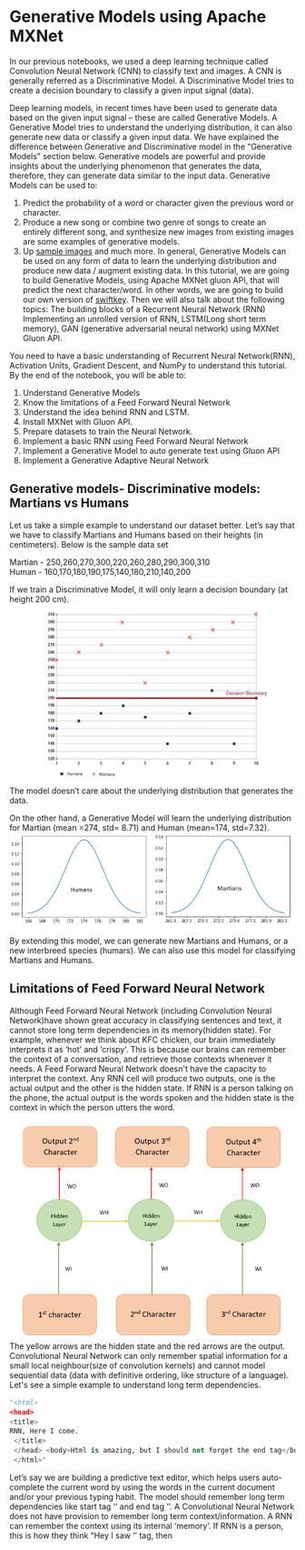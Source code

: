 # Generative Models using Apache MXNet
In our previous notebooks, we used a deep learning technique called Convolution Neural Network (CNN) to classify text and images.  A CNN is generally referred as a Discriminative Model.  A Discriminative Model tries to create a decision boundary to classify a given input signal (data).

Deep learning models, in recent times have been used to generate data based on the given input signal – these are called Generative Models.  A Generative Model tries to understand the underlying distribution, it can also generate new data or classify a given input data.  We have explained the difference between Generative and Discriminative model in the “Generative Models” section below. 
Generative models are powerful and provide insights about the underlying phenomenon that generates the data, therefore, they can generate data similar to the input data. Generative Models can be used to: 
1. Predict  the probability of a word or character given the previous word or character.
2. Produce a new song or combine two genre of songs to create an entirely different song, and  synthesize new images from existing images are some examples of generative models. 
3. Up [sample images](https://arxiv.org/pdf/1703.04244.pdf) and much more.
In general, Generative Models can be used on any form of data to learn the underlying distribution and produce new data / augment existing data.
In this tutorial, we are going to build Generative Models, using Apache MXNet gluon API, that will predict the next character/word. In other words, we are going to build our own version of [swiftkey](https://blog.swiftkey.com/swiftkey-debuts-worlds-first-smartphone-keyboard-powered-by-neural-networks/). 
Then we will also talk about the following topics: 
The building blocks of a Recurrent Neural Network (RNN)
Implementing an unrolled version of RNN, LSTM(Long short term memory), GAN (generative adversarial neural network) using MXNet Gluon API. 

You need to have a basic understanding of Recurrent Neural Network(RNN), Activation Units, Gradient Descent, and NumPy to understand this tutorial. 
By the end of the notebook, you will be able to:  
1. Understand Generative Models
2. Know the limitations of a Feed Forward Neural Network
3. Understand the idea behind RNN and LSTM.
4. Install MXNet with Gluon API.
5. Prepare datasets to train the Neural Network.
6. Implement a basic RNN using Feed Forward Neural Network
6. Implement a Generative Model to auto generate text using Gluon API
7. Implement a Generative Adaptive Neural Network

## Generative models- Discriminative models: Martians vs Humans
Let us take a simple example to understand our dataset better. Let’s say that we have to classify Martians and Humans based on their heights (in centimeters). Below is the sample data set

Martian - 250,260,270,300,220,260,280,290,300,310 <br />
Human - 160,170,180,190,175,140,180,210,140,200 <br />

If we train a Discriminative Model, it will only learn a decision boundary (at height 200 cm). ![Alt text](images/martians-chart5_preview.jpeg?raw=true "Unrolled RNN") <br />
The model doesn’t care about the underlying distribution that generates the data.

On the other hand, a Generative Model will learn the underlying distribution for Martian (mean =274, std= 8.71) and Human (mean=174, std=7.32).  ![Alt text](images/humans_mars.png?raw=true "Unrolled RNN")<br />

By extending this model, we can generate new Martians and Humans, or a new interbreed species (humars). We can also use this model for classifying Martians and Humans.

## Limitations of Feed Forward Neural Network

Although Feed Forward Neural Network (including Convolution Neural Network)have shown great accuracy in classifying sentences and text, it cannot store long term dependencies in its memory(hidden state).  For example, whenever we think about KFC chicken, our brain immediately interprets it as ‘hot’ and ‘crispy’. This is because our brains can remember the context of a conversation, and retrieve those contexts whenever it needs. A Feed Forward Neural Network doesn't have the capacity to interpret the context. 
Any RNN cell will produce two outputs, one is the actual output and the other is the hidden state. If RNN is a person talking on the phone, the actual output is the words spoken and the hidden state is the context in which the person utters the word.  ![Alt text](images/sequene_to_sequence.png?raw=true "Sequence to Sequence model") <br />
The yellow arrows are the hidden state and the red arrows are the output.
 Convolutional Neural Network can only remember spatial information for a small local neighbour(size of convolution kernels) and cannot model sequential data (data with definitive ordering, like structure of a language).  Let's see a simple example to understand long term dependencies.

```python
"<html>
<head>
<title>
RNN, Here I come.
 </title>
 </head> <body>Html is amazing, but I should not forget the end tag</body>
 </html>"
 ```
Let’s say we are building a predictive text editor, which helps users auto-complete the current word by using the words in the current document and/or your previous typing habit.  The model should remember long term dependencies like start tag ‘<html>’ and end tag ’</html>’. A Convolutional Neural Network does not have provision to remember long term context/information. A RNN can remember the context using its internal ‘memory’. If RNN is a person, this is how they think “Hey I saw ‘<html>’ tag, then <title> tag, I might need to close the ‘<title>’ tag before closing the ‘<html>’ tag.”
## Intuition behind RNN

Let’s say we have to predict the 4th character given the first 2 characters, to do that we can design a simple neural network as shown below ![Alt text](images/unRolled_rnn.png?raw=true "Unrolled RNN") <br />
 This is basically a Feed Forward Network where the weights WI(green arrow), WH(yellow arrow) are shared between some of the layers. This is an unrolled version of RNN  and this type of RNN are generally referred as many-to-one RNN, since N inputs (3 characters) are used to predict one character. This can be designed using MxNet as follows:

```python
class UnRolledRNN_Model(Block):
  # This is the initialisation of UnRolledRNN
    def __init__(self,vocab_size, num_embed, num_hidden,**kwargs):
        super(UnRolledRNN_Model, self).__init__(**kwargs)
        self.num_embed = num_embed
        self.vocab_size = vocab_size
        
        # Use name_scope to give child Blocks appropriate names.
        # It also allows sharing parameters between blocks recursively.
        with self.name_scope():
            self.encoder = nn.Embedding(self.vocab_size, self.num_embed)
            self.dense1 = nn.Dense(num_hidden,activation='relu',flatten=True)
            self.dense2 = nn.Dense(num_hidden,activation='relu',flatten=True)
            self.dense3 = nn.Dense(vocab_size,flatten=True)

    # This is the forward pass of neural network
    def forward(self, inputs):
        emd = self.encoder(inputs)
        #print(emd.shape)
        #since the input is shape(batch_size,input(3 characters))
        # we need to extract 0th,1st,2nd character from each batch
        chararcter1 = emd[:,0,:]
        chararcter2 = emd[:,1,:]
        chararcter3 = emd[:,2,:]
        c1_hidden = self.dense1(chararcter1) # green arrow in diagram for character 1 (WI)
        c2_hidden = self.dense1(chararcter2) # green arrow in diagram for character 2 (WI)
        c3_hidden = self.dense1(chararcter3) # green arrow in diagram for character 3 (WI)
        c1_hidden_2 = self.dense2(c1_hidden)  # yellow arrow in diagram (WH)
        addition_result = F.add(c2_hidden,c1_hidden_2) # Total c1 + c2 
        addition_hidden = self.dense2(addition_result) # the yellow arrow (WH)
        addition_result_2 = F.add(addition_hidden,c3_hidden) # Total c2 + c3 
        final_output = self.dense3(addition_result_2)   # The red arrow in diagram (WO)  
        return final_output
  ```
Basically this neural network has 3 embedding layers (emb) for each character, followed by 3 dense layers. They are: dense 1 (shared weight) for inputs,  dense 2 (dense layer) and 1 dense layer (dense 3) that produces the output. We also do some MXNET array addition to combine inputs.

Similar to many-to-one RNN, there are other types of RNN models, including the popular sequence-to-sequence RNN: 
![Alt text](images/loss.png?raw=true"Sequence to Sequence model") <br />

Here N inputs (3 characters) are mapped onto 3 outputs, this helps the model to train faster as we “loss” (difference in the prediction and the actual output) at each time instant. Instead of one loss at the end,  we can see loss1, loss2, …. , so each loss can be used to fine tune the network. 
We use [Binary Cross Entropy Loss](https://mxnet.incubator.apache.org/api/python/gluon/loss.html#mxnet.gluon.loss.SigmoidBinaryCrossEntropyLoss) function in our model.

So that we get a better feedback (backpropagation) when training our model. 
This model can be folded back and succinctly represented like this:  <br />
 ![Alt text](images/RNN.png?raw=true "RNN")  <br />

The above representation also makes the math behind the model easy to understand: 

```python
hidden_state_at_t = (WI x input + WH x previous_hidden_state)
```

The are some limitations with basic RNN. For example, let us take a document that has 1000 words " I was born in france during world war.... So I can speak french". A simple RNN may not be able to understand the context between "being born in france" and "I can speak french" because they can be far apart (temporally distant) in a given document.
RNN doesn’t provide the capability to forget irrelevant context in between the phrases. RNN gives more importance to the previous hidden state because it cannot give preference to the arbitrary (t-k) hidden state, where t is the current time step and k is the number greater than 0.  Training an RNN on a long sequence of words can cause gradient in backpropagation to vanish (when gradient is less than one) or to explode (when gradient is larger than 1), as [back propagation](http://neuralnetworksanddeeplearning.com/chap2.html) basically multiplies the gradients along the computational graph in reverse direction. A detailed explanation of problems with RNN is given [here](http://citeseerx.ist.psu.edu/viewdoc/download?doi=10.1.1.421.8930&rep=rep1&type=pdf).  
## Long short term memory (LSTM)
In order to address the problems with basic RNN German researchers, Sepp Hochreiter and Juergen Schmidhuber proposed [Long short term memory](http://www.bioinf.jku.at/publications/older/2604.pdf) (LSTM, a complex RNN unit) as a solution to the vanishing / exploding gradient problem.  A beautifully illustrated simpler version of LSTM can be found [here](https://medium.com/mlreview/understanding-lstm-and-its-diagrams-37e2f46f1714). We can see that each unit of LSTM has a small neural network that decides the amount of information it needs to remember (memory) from the previous time step. 
The diagram below illustrates the LSTM model:  <br />
 ![Alt text](images/lstm.png?raw=true "RNN") <br />

# Preparing your environment

If you're working in the AWS Cloud, you can save yourself the installation management by using an [Amazon Machine Image](https://aws.amazon.com/marketplace/pp/B01M0AXXQB#support), pre-configured for deep learning.  If you have done this, then skip steps 1-5 below. 

Note that if you are using a Conda environment, remember to install pip inside conda by typing 'conda install pip' after you activate an environment.  This will save you a lot of problems down the road.

Here's how to get set up: 

1. Install [Anaconda](https://www.continuum.io/downloads), a package manager. It is easier to install Python libraries using Anaconda.
2. Install [scikit learn](http://scikit-learn.org/stable/install.html), a general-purpose scientific computing library. We'll use this to pre-process our data. You can install it with 'conda install scikit-learn'.
3. Then grab the Jupyter Notebook, with 'conda install jupyter notebook'.
4. And then, get [MXNet](https://github.com/apache/incubator-mxnet/releases), an open source deep learning library. The python notebook was tested on  0.12.0 version of MxNet, and  you can install using pip as follows: pip install mxnet==0.12.0

Once you active the anaconda environment, type these commands in it: 
1. conda install pip 
2. pip install opencv-python
3. conda install scikit-learn
4. conda install jupyter notebook
5. pip install mxnet==0.12.0

# Generative Models for characters
Here’s the notebook for this part of the tutorial.
 You can download the MXNet notebook for this part of the tutorial [here](https://github.com/sookinoby/generative-models/blob/master/Test-rnn.ipynb), where we've created and run all this code, and play with it!
Adjust the hyperparameters and experiment with different approaches to neural network architecture.

## Preparing the DataSet

We will use text literary work of [Friedrich Nietzsche](https://en.wikipedia.org/wiki/Friedrich_Nietzsche) as our dataset. 
You can download the data set [here](https://s3.amazonaws.com/text-datasets/nietzsche.txt). You are free to use any other dataset including your own chat history or you can also download some datasets from this [site](https://cs.stanford.edu/people/karpathy/char-rnn/).
The data set nietzsche.txt consists of 600901 characters out of which 86 are unique. We need to convert the entire text to a sequence of numbers. 

```python
chars = sorted(list(set(text)))
#maps character to unique index e.g. {a:1,b:2....}
char_indices = dict((c, i) for i, c in enumerate(chars))
#maps indices to character (1:a,2:b ....)
indices_char = dict((i, c) for i, c in enumerate(chars))
#convert the entire text into sequence
idx = [char_indices[c] for c in text]
```

### Preparing dataset for Un-rolled RNN
 We need to convert the dataset in such a way that the input will be the first three characters, and the output will be the 4th character. Let’s say we have a sentence ‘I_love_mxnet’, this will be converted into the following input ![Alt text](images/unroll_input.png?raw=true "unrolled input") <br />


 ```python
 #Input for neural network(our basic rnn has 3 inputs, n samples)
cs=3
c1_dat = [idx[i] for i in range(0, len(idx)-1-cs, cs)]
c2_dat = [idx[i+1] for i in range(0, len(idx)-1-cs, cs)]
c3_dat = [idx[i+2] for i in range(0, len(idx)-1-cs, cs)]
#The output of rnn network (single vector)
c4_dat = [idx[i+3] for i in range(0, len(idx)-1-cs, cs)]
#Stacking the inputs to form (3 input features )
x1 = np.stack(c1_dat[:-2])
x2 = np.stack(c2_dat[:-2])
x3 = np.stack(c3_dat[:-2])

# Concatenate to form the input training set
col_concat = np.array([x1,x2,x3])
t_col_concat = col_concat.T

```
We also batchify the training set in batches of 32, so each training instance is of shape 32 X 3. Batchifying the input helps us to train faster.

```python
#Set the batchsize as 32, so input is of form 32 X 3
#output is 32 X 1
batch_size = 32
def get_batch(source,label_data, i,batch_size=32):
    bb_size = min(batch_size, source.shape[0] - 1 - i)
    data = source[i : i + bb_size]
    target = label_data[i: i + bb_size]
    #print(target.shape)
    return data, target.reshape((-1,))
```

### Preparing the dataset for gluon RNN

This is very similar to preparing the dataset for Un-rolled RNN, expect for shape of input. The dataset should be ordered in the shape (number of example X batch_size). For example, let us consider the sample dataset below:
![Alt text](images/batch_reshape.png?raw=true "batch reshape") <br />
In the above image, the input sequence is converted to batch of size 3, and then into 2 separate input sequence of length 2. By transforming it this way, it is very easy to generate arbitrary length input sequence, say 5. During our training, we use a input sequence length of 15. This is a hyperparameter and may require fine tuning for best output.

## Designing RNN in Gluon
Next, we define a class which allows us to create two types of RNN namely GRU (Gated Recurrent Unit) and LSTM. GRU is a simpler version of LSTM, and also performs as good as LSTM. You can find a comparison study [here](https://arxiv.org/abs/1412.3555). Below is the Python snippet:

```python
# Class to create model objects.
class GluonRNNModel(gluon.Block):
    """A model with an encoder, recurrent layer, and a decoder."""

    def __init__(self, mode, vocab_size, num_embed, num_hidden,
                 num_layers, dropout=0.5, **kwargs):
        super(GluonRNNModel, self).__init__(**kwargs)
        with self.name_scope():
            self.drop = nn.Dropout(dropout)
            self.encoder = nn.Embedding(vocab_size, num_embed,
                                        weight_initializer = mx.init.Uniform(0.1))
               
            if mode == 'lstm':
                self.rnn = rnn.LSTM(num_hidden, num_layers, dropout=dropout,
                                    input_size=num_embed)
            elif mode == 'gru':
                self.rnn = rnn.GRU(num_hidden, num_layers, dropout=dropout,
                                   input_size=num_embed)
            else:
                self.rnn = rnn.RNN(num_hidden, num_layers, activation='relu', dropout=dropout,
                                   input_size=num_embed)
            self.decoder = nn.Dense(vocab_size, in_units = num_hidden)
            self.num_hidden = num_hidden
    #define the forward pass of the neural network
    def forward(self, inputs, hidden):
        emb = self.drop(self.encoder(inputs))
        output, hidden = self.rnn(emb, hidden)
        output = self.drop(output)
        decoded = self.decoder(output.reshape((-1, self.num_hidden)))
        return decoded, hidden
    #Initial state of netork
    def begin_state(self, *args, **kwargs):
        return self.rnn.begin_state(*args, **kwargs)
```
The constructor of class creates few neural units that will be used in our forward pass. The forward pass is the method that will be called during our training to generate the  loss associated with the training data.
The forward pass function in the GluonRNNModel creates an [embedding layer](https://mxnet.incubator.apache.org/api/python/gluon.html#mxnet.gluon.nn.Embedding) for the input character. You can look at our [previous blog post](https://www.oreilly.com/ideas/sentiment-analysis-with-apache-mxnet) for more details on embedding. The output of the embedding layer is  provided as aninput to the RNN ([GRU](https://mxnet.incubator.apache.org/api/python/gluon.html#mxnet.gluon.rnn.GRU) / [LSTM](https://mxnet.incubator.apache.org/api/python/gluon.html#mxnet.gluon.rnn.LSTM) ) layer. The RNN unit returns an output as well as hidden state. The output produced by the RNN is passed to a decoder (dense unit) which predicts the next character in the neural network and also generate the loss. We also have a “begin state” function that initializes the initial hidden state of the model.

## Training the neural network

After defining the network. we have to train the neural network for it to learn the underlying distribution.

```python 
def trainGluonRNN(epochs,train_data,seq=seq_length):
    best_val = float("Inf")
    for epoch in range(epochs):
        total_L = 0.0
        start_time = time.time()
        hidden = model.begin_state(func = mx.nd.zeros, batch_size = batch_size, ctx = context)
        for ibatch, i in enumerate(range(0, train_data.shape[0] - 1, seq_length)):
            data, target = get_batch(train_data, i,seq)
            hidden = detach(hidden)
            with autograd.record():
                output, hidden = model(data, hidden)
                L = loss(output, target)
                L.backward()

            grads = [i.grad(context) for i in model.collect_params().values()]
            # Here gradient is for the whole batch.
            # So we multiply max_norm by batch_size and bptt size to balance it.
            gluon.utils.clip_global_norm(grads, clip * seq_length * batch_size)

            trainer.step(batch_size)
            total_L += mx.nd.sum(L).asscalar()
        model.save_params(rnn_save)
```

At the beginning of each epoch, we initialise the hidden units to zero state. While training each batch, we we detach the hidden unit from computational graph so that we don’t back propagate the gradient beyond the sequence length (15 in our case). If we don’t detach the hidden state, the gradient is passed to the beginning of hidden state (t=0).  We also scale the gradient by multiplying with sequence length and batch size to normalise it. L.backward backpropagates the loss to fine tune the weights. 

## Text generation.

After training for 200 epochs, we can generate random text. The following python code generates random text. Here we initialize the hidden state and pass a initial input string. Then we recursively pass the generated output back into the model to make prediction.  

```python
# a nietzsche like text generator
import sys
def generate_random_text(model,input_string,seq_length,batch_size,sentence_length):
    count = 0
    new_string = ''
    cp_input_string = input_string
    while count < sentence_length:
        idx = [char_indices[c] for c in input_string]
        if(len(input_string) != seq_length):
            print(len(input_string))
            raise ValueError('there was a error in the input ')
        hidden = model.begin_state(func = mx.nd.zeros, batch_size = batch_size, ctx=context)
        sample_input = mx.nd.array(np.array([idx[0:seq_length]]).T
                                ,ctx=context)
        output,hidden = model(sample_input,hidden)
        index = mx.nd.argmax(output, axis=1)
        index = index.asnumpy()
        count = count + 1
        new_string = new_string + indices_char[index[-1]]
        input_string = input_string[1:] + indices_char[index[-1]]
    print(cp_input_string + new_string)

```
Next we will look into generative models for images and specially GAN (Generative Adversarial network)
# Generative Adversarial network (GAN)

[Generative adversarial network](https://arxiv.org/abs/1406.2661) is a neural network model based on game theory [zero-sum game](https://en.wikipedia.org/wiki/Zero-sum_game). It typically consists of two different neural networks called Discriminator and Generator, where each network tries to outperform the other. Let us consider an example to understand GAN network. 
![Alt text](images/GAN_SAMPLE.png?raw=true "Generative Adversarial Network")

Let’s assume that there is a bank (discriminator) that detects whether a given currency is real or fake using machine learning. If a fraudster builds a machine learning model to counterfeit fake currency notes by looking at the real currency notes, and deposits them in bank. The bank will identify the currencies deposited as fake. 
If the bank tells the fraudster why they classified these notes as “fake” then he can improve his model based on those reasons. After multiple iterations, the bank cannot find the difference between the “real” and “fake” currency. This is the basic idea behind GAN . 
Let start implementing a simple GAN network.

I encourage you to download [the notebook](https://github.com/sookinoby/generative-models/blob/master/GAN.ipynb).
You are welcome to adjust the hyperparameters and experiment with different approaches to neural network architecture.

## Preparing the DataSet

We use a library called [brine](https://docs.brine.io/getting_started.html) to download our dataset. Brine has many datasets, so we can choose the dataset that we want to download. To install and download dataset do the following:

1. pip install brine-io
2. brine install jayleicn/anime-faces

I am using Anime-faces dataset for this tutorial. The Anime-faces contains over 100,000 anime images collected from internet.  

Once the dataset is downloaded , you can load the dataset using the following code: 

```python
# brine for loading anime-faces dataset
import brine
anime_train = brine.load_dataset('jayleicn/anime-faces')
```

We also need to normalise the pixel value of each image to [-1 to 1] and also channel the ordering of image from (width X height X channels) to (channels X width X height ). I am doing this because MxNet expects this format.

```python
def transform(data, target_wd, target_ht):
    # resize to target_wd * target_ht
    data = mx.image.imresize(data, target_wd, target_ht)
    # transpose from (target_wd, target_ht, 3) 
    # to (3, target_wd, target_ht)
    data = nd.transpose(data, (2,0,1))
    # normalize to [-1, 1]
    data = data.astype(np.float32)/127.5 - 1
    return data.reshape((1,) + data.shape)

# Read images, call the transform function, attach it to list
def getImageList(base_path,training_folder):
    img_list = []
    for train in training_folder:
        fname = base_path + train.image
        img_arr = mx.image.imread(fname)
        img_arr = transform(img_arr, target_wd, target_ht)
        img_list.append(img_arr)
    return img_list

base_path = 'brine_datasets/jayleicn/anime-faces/images/'
img_list = getImageList('brine_datasets/jayleicn/anime-faces/images/',training_fold)
```


## Designing the network
We need to design two separate networks i.e. discriminator network and a generator network. Generator takes a random vector of shape (batchsize X N ), where N is an integer,  as input and converts it to a image of shape (batchsize X channels X width X height). It uses [transpose convolutions](http://deeplearning.net/software/theano_versions/dev/tutorial/conv_arithmetic.html#no-zero-padding-unit-strides-transposed) to upscale the input vectors. This is very similar to a decoder unit in an [autoencoder](https://en.wikipedia.org/wiki/Autoencoder) trying to map a lower dimension vector into higher dimensional vector representation. Below is the snippet of a generator network

```python  
with netG.name_scope():
    # input is Z, going into a convolution
    netG.add(nn.Conv2DTranspose(ngf * 8, 4, 1, 0))
    netG.add(nn.BatchNorm())
    netG.add(nn.Activation('relu'))
    # state size. (ngf*8) x 4 x 4
    netG.add(nn.Conv2DTranspose(ngf * 4, 4, 2, 1))
    netG.add(nn.BatchNorm())
    netG.add(nn.Activation('relu'))
    # state size. (ngf*8) x 8 x 8
    netG.add(nn.Conv2DTranspose(ngf * 2, 4, 2, 1))
    netG.add(nn.BatchNorm())
    netG.add(nn.Activation('relu'))
    # state size. (ngf*8) x 16 x 16
    netG.add(nn.Conv2DTranspose(ngf, 4, 2, 1))
    netG.add(nn.BatchNorm())
    netG.add(nn.Activation('relu'))
    # state size. (ngf*8) x 32 x 32
    netG.add(nn.Conv2DTranspose(nc, 4, 2, 1))
    netG.add(nn.Activation('tanh')) # use tanh , we need an output that is between -1 to 1, not 0 to 1 
    # Rememeber the input image is normalised between -1 to 1, so should be the output
    # state size. (nc) x 64 x 64
```
Discriminator is a binary image classification network that maps the image of shape (batchsize X channels X width x height) into a lower dimension vector of shape (batchsize X 1). This is similar to an encoder that converts a higher dimension image representation into a lower one. Below is the snippet of generator network:

```python
with netD.name_scope():
    # input is (nc) x 64 x 64
    netD.add(nn.Conv2D(ndf, 4, 2, 1))
    netD.add(nn.LeakyReLU(0.2))
    # state size. (ndf) x 32 x 32
    netD.add(nn.Conv2D(ndf * 2, 4, 2, 1))
    netD.add(nn.BatchNorm())
    netD.add(nn.LeakyReLU(0.2))
    # state size. (ndf) x 16 x 16
    netD.add(nn.Conv2D(ndf * 4, 4, 2, 1))
    netD.add(nn.BatchNorm())
    netD.add(nn.LeakyReLU(0.2))
    # state size. (ndf) x 8 x 8
    netD.add(nn.Conv2D(ndf * 8, 4, 2, 1))
    netD.add(nn.BatchNorm())
    netD.add(nn.LeakyReLU(0.2))
    # state size. (ndf) x 4 x 4
    netD.add(nn.Conv2D(1, 4, 1, 0))
```
## Training the GAN network
The training of a GAN network is not straightforward but it is simple. The below diagram illustrates the training process.  ![Alt text](images/GAN_Model.png?raw=true "GAN training") <br />  The real images are given a label one and the fake images are given a label zero

```python
#real label is the labels of real image
real_label = nd.ones((batch_size,), ctx=ctx)
#fake labels is label associated with fake image
fake_label = nd.zeros((batch_size,),ctx=ctx)
```
### Training the discriminator

 A real image is also passed to the discriminator, to determine if it is real or fake and the loss associated with the prediction is calculated as errD_real.

 ```python
# train with real image
output = netD(data).reshape((-1, 1))
#The loss is a real valued number
errD_real = loss(output, real_label)
``` 

In the next step, a random noise z is passed to the generator network to produce a random image. This image is then passed to the discriminator to classify it as real (1) or fake(0), thereby  producing a loss, errD_fake.
 
 ```python            
#train with fake image, see what the discriminator predicts
#creates fake image
fake = netG(latent_z)
# pass it to the discriminator
output = netD(fake.detach()).reshape((-1, 1))
errD_fake = loss(output, fake_label)
 ```

The total error is backpropagated to tune the weights of the discriminator.

 ```python
#compute the total error for fake image and the real image
errD = errD_real + errD_fake
#improve the discriminator skill by back propagating the error
errD.backward()
```

### Training the generator

The random noise vector used in the training of discriminator is used again to generate a fake image. Then we pass the fake image to the discriminator network to obtain the classification output, and loss is calculated. The loss is then used to fine tune the network.

```python
fake = netG(latent_z)
output = netD(fake).reshape((-1, 1))
errG = loss(output, real_label)
errG.backward()
```

## Generating new fake images

We can use the generator network to create new fake images by providing 100 dimension random input to the network.

 ![Alt text](images/GAN_image.png?raw=true "GAN generated images")<br />
```
#Let’s generate some random images
num_image = 8
for i in range(num_image):
    # random input for generating images
    latent_z = mx.nd.random_normal(0, 1, shape=(1, latent_z_size, 1, 1), ctx=ctx)
    img = netG(latent_z)
    plt.subplot(2,4,i+1)
    visualize(img[0])
plt.show()
```


# Conclusion
Generative models opens new opportunities for deep learning.  We explored some of the popular generative models for text and image. We learnt basics of RNN and how RNN can be constructed using feed forward neural network. We also used RNN to generate text similar to Friedrich Nietzsche using LSTM.
Then we learnt about GAN models and generated images similar to input data (Anime Characters).
